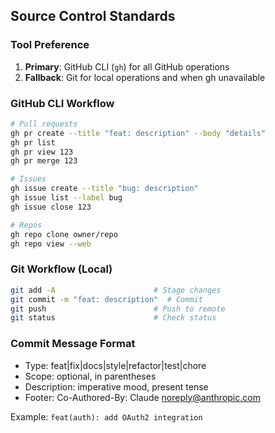 ## Source Control Standards

### Tool Preference
1. **Primary**: GitHub CLI (`gh`) for all GitHub operations
2. **Fallback**: Git for local operations and when gh unavailable

### GitHub CLI Workflow
```bash
# Pull requests
gh pr create --title "feat: description" --body "details"
gh pr list
gh pr view 123
gh pr merge 123

# Issues
gh issue create --title "bug: description"
gh issue list --label bug
gh issue close 123

# Repos
gh repo clone owner/repo
gh repo view --web
```

### Git Workflow (Local)
```bash
git add -A                      # Stage changes
git commit -m "feat: description"  # Commit
git push                        # Push to remote
git status                      # Check status
```

### Commit Message Format
- Type: feat|fix|docs|style|refactor|test|chore
- Scope: optional, in parentheses
- Description: imperative mood, present tense
- Footer: Co-Authored-By: Claude <noreply@anthropic.com>

Example: `feat(auth): add OAuth2 integration`